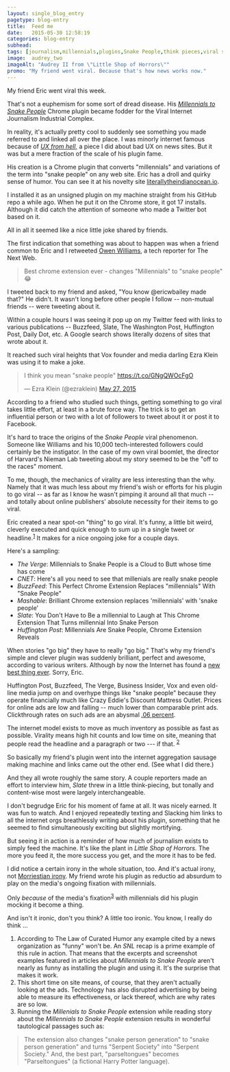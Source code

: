 ```yaml
---
layout: single_blog_entry
pagetype: blog-entry
title:  Feed me
date:   2015-05-30 12:58:19
categories: blog-entry
subhead:
tags: [journalism,millennials,plugins,Snake People,think pieces,viral stories,wanks]
image:  audrey_two
imageAlt: "Audrey II from \"Little Shop of Horrors\""
promo: "My friend went viral. Because that's how news works now."
---  
```


My friend Eric went viral this week.

That's not a euphemism for some sort of dread disease. His [*Millennials to Snake People*][14] Chrome plugin became fodder for the Viral Internet Journalism Industrial Complex.

In reality, it's actually pretty cool to suddenly see something you made referred to and linked all over the place. I was minorly internet famous because of [*UX from hell,*][15] a piece I did about bad UX on news sites. But it was but a mere fraction of the scale of his plugin fame.

His creation is a Chrome plugin that converts "millennials" and variations of the term into "snake people" on any web site. Eric has a droll and quirky sense of humor. You can see it at his novelty site [literallytheindianocean.io][17].

I installed it as an unsigned plugin on my machine straight from his GitHub repo a while ago. When he put it on the Chrome store, it got 17 installs. Although it did catch the attention of someone who made a Twitter bot based on it.

All in all it seemed like a nice little joke shared by friends.


The first indication that something was about to happen was when a friend common to Eric and I retweeted [Owen Williams][4], a tech reporter for The Next Web.

> Best chrome extension ever - changes "Millennials" to "snake people" 😂

I tweeted back to my friend and asked, "You know @ericwbailey made that?" He didn't. It wasn't long before other people I follow -- non-mutual friends -- were tweeting about it.

Within a couple hours I was seeing it pop up on my Twitter feed with links to various publications -- Buzzfeed, Slate, The Washington Post, Huffington Post, Daily Dot, etc. A Google search shows literally dozens of sites that wrote about it.

It reached such viral heights that Vox founder and media darling Ezra Klein was using it to make a joke.

<blockquote class="twitter-tweet" lang="en"><p lang="en" dir="ltr">I think you mean &quot;snake people&quot; <a href="https://t.co/GNgQWOcFgO">https://t.co/GNgQWOcFgO</a></p>&mdash; Ezra Klein (@ezraklein) <a href="https://twitter.com/ezraklein/status/603573801905979392">May 27, 2015</a></blockquote>
<script async src="//platform.twitter.com/widgets.js" charset="utf-8"></script>

According to a friend who studied such things, getting something to go viral takes little effort, at least in a brute force way. The trick is to get an influential person or two with a lot of followers to tweet about it or post it to Facebook.

It's hard to trace the origins of the *Snake People* viral phenomenon. Someone like Williams and his 10,000 tech-interested followers could certainly be the instigator. In the case of my own viral boomlet, the director of Harvard's Nieman Lab tweeting about my story seemed to be the "off to the races" moment.

To me, though, the mechanics of virality are less interesting than the why. Namely that it was much less about my friend's wish or efforts for his plugin to go viral -- as far as I know he wasn't pimping it around all that much -- and totally about online publishers' absolute necessity for their items to go viral.

Eric created a near spot-on "thing" to go viral. It's funny, a little bit weird, cleverly executed and quick enough to sum up in a single tweet or headline.<sup>[1][1]</sup> It makes for a nice ongoing joke for a couple days.

Here's a sampling:

* *The Verge*: Millennials to Snake People is a Cloud to Butt whose time has come
* *CNET*: Here's all you need to see that millenials are really snake people
* *BuzzFeed*: This Perfect Chrome Extension Replaces "millennials" With "Snake People"
* *Mashable*: Brilliant Chrome extension replaces 'millennials' with 'snake people'
* *Slate*: You Don't Have to Be a millennial to Laugh at This Chrome Extension That Turns millennial Into Snake Person
* *Huffington Post*: Millennials Are Snake People, Chrome Extension Reveals

When stories "go big" they have to really "go big." That's why my friend's simple and clever plugin was suddenly brilliant, perfect and awesome, according to various writers. Although by now the Internet has found a [new best thing ever][5]. Sorry, Eric.

Huffington Post, Buzzfeed, The Verge, Business Insider, Vox and even old-line media jump on and overhype things like "snake people" because they operate financially much like Crazy Eddie's Discount Mattress Outlet. Prices for online ads are low and falling -- much lower than comparable print ads. Clickthrough rates on such ads are an abysmal [.06 percent][6].

The internet model exists to move as much inventory as possible as fast as possible. Virality means high hit counts and low time on site, meaning that people read the headline and a paragraph or two --- if that. <sup>[2][2]</sup>

So basically my friend's plugin went into the internet aggregation sausage making machine and links came out the other end. (See what I did there.)

And they all wrote roughly the same story. A couple reporters made an effort to interview him, *Slate* threw in a little think-piecing, but tonally and content-wise most were largely interchangeable.

I don't begrudge Eric for his moment of fame at all. It was nicely earned. It was fun to watch. And I enjoyed repeatedly texting and Slacking him links to all the internet orgs breathlessly writing about his plugin, something that he seemed to find simultaneously exciting but slightly mortifying.

But seeing it in action is a reminder of how much of journalism exists to simply feed the machine. It's like the plant in *Little Shop of Horrors.* The more you feed it, the more success you get, and the more it has to be fed.

I did notice a certain irony in the whole situation, too. And it's actual irony, not [Morriestian irony][7]. My friend wrote his plugin as reductio ad absurdum to play on the media's ongoing fixation with millennials.

Only *because* of the media's fixation<sup>[3][3]</sup> with millennials did his plugin mocking it become a thing.

And isn't it ironic, don't you think? A little too ironic. You know, I really do think ...

1. <span id="snake_one"></span> According to The Law of Curated Humor any example cited by a news organization as "funny" won't be. An *SNL* recap is a prime example of this rule in action. That means that the excerpts and screenshot examples featured in articles about *Millennials to Snake People* aren't nearly as funny as installing the plugin and using it. It's the surprise that makes it work.
2. <span id="snake_two"></span> This short time on site means, of course, that they aren't actually looking at the ads. Technology has also disrupted advertising by being able to measure its effectiveness, or lack thereof, which are why rates are so low.
3. <span id="snake_three"></span> Running the *Millenials to Snake People* extension while reading story about the *Millennials to Snake People* extension results in wonderful tautological passages such as:
>The extension also changes "snake person generation" to "snake person generation" and turns "Serpent Society" into "Serpent Society." And, the best part, "parseltongues" becomes "Parseltongues" (a fictional Harry Potter language).


[1]: #snake_one
[2]: #snake_two
[3]: #snake_three
[14]: https://chrome.google.com/webstore/detail/millennials-to-snake-peop/jhkibealmjkbkafogihpeidfcgnigmlf
[15]: http://www.davidputney.com/2015/04/ux-from-hell.html
[17]: literallytheindianocean.io
[4]: https://twitter.com/ow/status/602838926492094464
[5]: http://uproxx.com/music/2015/05/single-ladies-set-to-the-ducktales-theme-song-is-the-best-thing-on-the-internet-right-now/
[6]: http://www.smartinsights.com/internet-advertising/internet-advertising-analytics/display-advertising-clickthrough-rates/
[7]: http://www.urbandictionary.com/define.php?term=Morissettian+Irony
